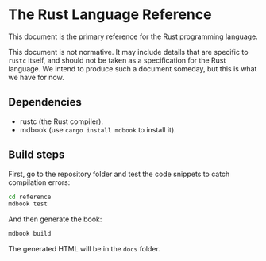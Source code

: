 # The Rust Language Reference

This document is the primary reference for the Rust programming language.

This document is not normative. It may include details that are specific
to `rustc` itself, and should not be taken as a specification for the
Rust language. We intend to produce such a document someday, but this is
what we have for now.

## Dependencies

- rustc (the Rust compiler).
- mdbook (use `cargo install mdbook` to install it).

## Build steps

First, go to the repository folder and test the code snippets to catch
compilation errors:

```bash
cd reference
mdbook test
```

And then generate the book:

```bash
mdbook build
```

The generated HTML will be in the `docs` folder.

